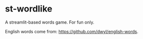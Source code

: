 # st-wordlike
 A streamlit-based words game. For fun only.

 English words come from: https://github.com/dwyl/english-words.
